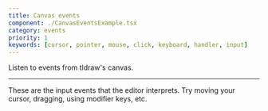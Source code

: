 ```yaml
---
title: Canvas events
component: ./CanvasEventsExample.tsx
category: events
priority: 1
keywords: [cursor, pointer, mouse, click, keyboard, handler, input]
---
```


Listen to events from tldraw's canvas.

---

These are the input events that the editor interprets. Try moving your cursor, dragging, using modifier keys, etc.
